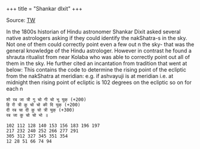+++
title = "Shankar dIxit"
+++

Source: [TW](https://x.com/blog_supplement/status/907061604981903360)

In the 1800s historian of Hindu astronomer Shankar Dixit  asked several native astrologers asking if they could identify the nakShatra-s in the sky. Not one of them could correctly point even a few out n the sky- that was the general knowledge of the Hindu astrologer. However in contrast he found a shrauta ritualist from near Kolaba who was able to correctly point out all of them in the sky. He further cited an incantation from tradition that went at below: This contains the code to determine the rising point of the ecliptic from the nakShatra at meridian: e.g. if ashvayuji is at meridian i.e. at midnight then rising point of  ecliptic is 102 degrees on the ecliptic so on for each n

```
शो रब जा त्री गु चो गी चो भू युक् (+200)
हि री त्री कु चो चो की दि युक् (+200)
दी रब चा दी कु चो त्री युक् (+300)
रब जा कु चो चो भो ॥

102 112 128 140 153 156 183 196 197
217 232 240 252 266 277 291
305 312 327 345 351 354
12 28 51 66 74 94
```